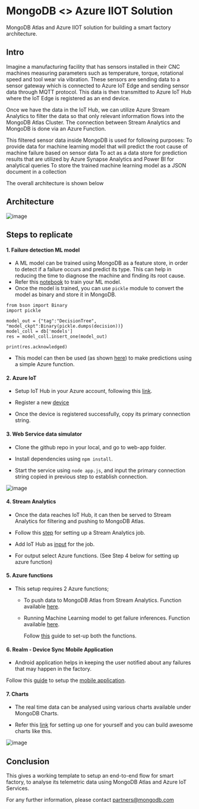 # MongoDB <> Azure IIOT Solution

MongoDB Atlas and Azure IIOT solution for building a smart factory architecture.


## Intro

Imagine a manufacturing facility that has sensors installed in their CNC machines measuring parameters such as temperature, torque, rotational speed and tool wear via vibration. These sensors are sending data to a sensor gateway which is connected to Azure IoT Edge and sending sensor data through MQTT protocol. This data is then transmitted to Azure IoT Hub where the IoT Edge is registered as an end device.

Once we have the data in the IoT Hub, we can utilize Azure Stream Analytics to filter the data so that only relevant information flows into the MongoDB Atlas Cluster. The connection between Stream Analytics and MongoDB is done via an Azure Function.

This filtered sensor data inside MongoDB is used for following purposes:
To provide data for machine learning model that will predict the root cause of machine failure based on sensor data
To act as a data store for prediction results that are utilized by Azure Synapse Analytics and Power BI for analytical queries
To store the trained machine learning model as a JSON document in a collection

The overall architecture is shown below


## Architecture
![image](https://user-images.githubusercontent.com/114057324/214538847-f2665d63-1617-4a99-ba8c-b0974403f0e7.png)

## Steps to replicate 

#### 1. Failure detection ML model 
- A ML model can be trained using MongoDB as a feature store, in order to detect if a failure occurs and predict its type. This can help in reducing the time to diagnose the machine and finding its root cause.
- Refer this [notebook](https://github.com/mongodb-partners/Azure-IIoT/blob/main/ml-model/fraud-detection.ipynb) to train your ML model.
- Once the model is trained, you can use `pickle` module to convert the model as binary and store it in MongoDB. 
```
from bson import Binary
import pickle

model_out = {"tag":"DecisionTree", "model_ckpt":Binary(pickle.dumps(decision))}
model_coll = db['models']
res = model_coll.insert_one(model_out)

print(res.acknowledged)
```
- This model can then be used (as shown [here](https://github.com/mongodb-partners/Azure-IIoT/blob/main/azure-functions/fault_prediction.py#L61)) to make predictions using a simple Azure function.

#### 2. Azure IoT 

- Setup IoT Hub in your Azure account, following this [link](https://learn.microsoft.com/en-us/azure/iot-hub/iot-hub-create-through-portal#create-an-iot-hub).

- Register a new [device](https://learn.microsoft.com/en-us/azure/iot-hub/iot-hub-create-through-portal#register-a-new-device-in-the-iot-hub)

- Once the device is registered successfully, copy its primary connection string.


#### 3. Web Service data simulator

- Clone the github repo in your local, and go to web-app folder.

- Install dependencies using `npm install`.

- Start the service using `node app.js`, and input the primary connection string copied in previous step to establish connection.

![image](https://user-images.githubusercontent.com/114057324/214539115-1b2a2eb7-4092-495e-89f9-23151924b536.png)

#### 4. Stream Analytics
- Once the data reaches IoT Hub, it can then be served to Stream Analytics for filtering and pushing to MongoDB Atlas.

- Follow this [step](https://learn.microsoft.com/en-us/azure/stream-analytics/stream-analytics-quick-create-portal#create-a-stream-analytics-job) for setting up a Stream Analytics job.

- Add IoT Hub as [input](https://learn.microsoft.com/en-us/azure/stream-analytics/stream-analytics-quick-create-portal#configure-job-input) for the job. 

- For output select Azure functions. (See Step 4 below for setting up azure function)

#### 5. Azure functions

- This setup requires 2 Azure functions;
  - To push data to MongoDB Atlas from Stream Analytics. Function available [here](https://github.com/mongodb-partners/Azure-IIoT/blob/main/azure-functions/telemetry_data.py).
  - Running Machine Learning model to get failure inferences. Function available [here](https://github.com/mongodb-partners/Azure-IIoT/blob/main/azure-functions/fault_prediction.py).          

     Follow [this](https://learn.microsoft.com/en-us/azure/azure-functions/create-first-function-cli-python) guide to set-up both the functions.



#### 6. Realm - Device Sync Mobile Application 
- Android application helps in keeping the user notified about any failures that may happen in the factory.

Follow this [guide](https://www.mongodb.com/developer/products/realm/introduction-realm-sdk-android/) to setup the [mobile application](https://github.com/mongodb-partners/Azure-IIoT/blob/main/android-app/). 

#### 7. Charts
- The real time data can be analysed using various charts available under MongoDB Charts.

- Refer this [link](https://www.mongodb.com/docs/charts/welcome-experience/) for setting up one for yourself and you can build awesome charts like this.

![image](https://user-images.githubusercontent.com/114057324/214540397-b56dd2fa-f295-4ec7-8702-d45bf056223a.png)


## Conclusion
This gives a working template to setup an end-to-end flow for smart factory, to analyse its telemetric data using MongoDB Atlas and Azure IoT Services.

For any further information, please contact partners@mongodb.com
